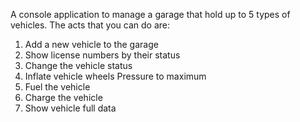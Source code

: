 A console application to manage a garage that hold up to 5 types of vehicles.
The acts that you can do are:
1) Add a new vehicle to the garage
2) Show license numbers by their status
3) Change the vehicle status
4) Inflate vehicle wheels Pressure to maximum
5) Fuel the vehicle
6) Charge the vehicle
7) Show vehicle full data
